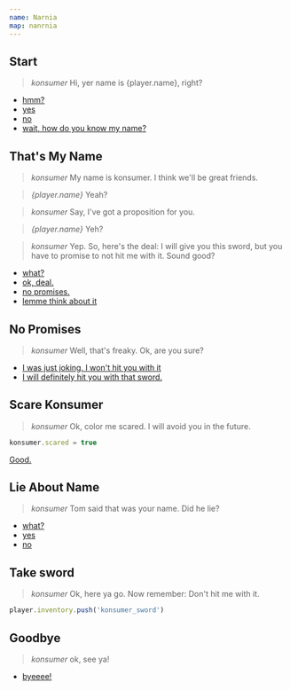 ```yaml
---
name: Narnia
map: nanrnia
---
```


## Start

> *konsumer* Hi, yer name is {player.name}, right?

- [hmm?](#start)
- [yes](#thats_my_name)
- [no](#lie_about_name)
- [wait, how do you know my name?](#lie_about_name)


## That's My Name

> *konsumer* My name is konsumer. I think we'll be great friends.

> *{player.name}* Yeah?

> *konsumer* Say, I've got a proposition for you.

> *{player.name}* Yeh?

> *konsumer* Yep. So, here's the deal: I will give you this sword, but you have to promise to not hit me with it. Sound good?

- [what?](#thats_my_name)
- [ok, deal.](#take_sword)
- [no promises.](#no_promises)
- [lemme think about it](#goodbye)


## No Promises

> *konsumer* Well, that's freaky. Ok, are you sure?


- [I was just joking. I won't hit you with it](#take_sword)
- [I will definitely hit you with that sword.](#scare_konsumer)


## Scare Konsumer

> *konsumer* Ok, color me scared. I will avoid you in the future.

```js
konsumer.scared = true
```

[Good.](END)


## Lie About Name

> *konsumer* Tom said that was your name. Did he lie?

- [what?](#lie_about_name)
- [yes](#goodbye)
- [no](#thats_my_name)


## Take sword

> *konsumer* Ok, here ya go. Now remember: Don't hit me with it.

```js
player.inventory.push('konsumer_sword')
```


## Goodbye

> *konsumer* ok, see ya!

- [byeeee!](END)